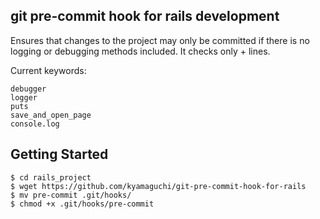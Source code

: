 ## git pre-commit hook for rails development

Ensures that changes to the project may only be committed if there is no logging or debugging methods included.
It checks only + lines.

Current keywords:

    debugger
    logger
    puts
    save_and_open_page
    console.log

## Getting Started

    $ cd rails_project
    $ wget https://github.com/kyamaguchi/git-pre-commit-hook-for-rails
    $ mv pre-commit .git/hooks/
    $ chmod +x .git/hooks/pre-commit
